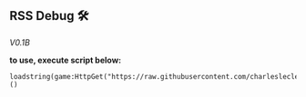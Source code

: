 ## RSS Debug 🛠️
*V0.1B*

**to use, execute script below:**
```
loadstring(game:HttpGet("https://raw.githubusercontent.com/charlesleclercccc/rsssss/refs/heads/main/script"))()
```
